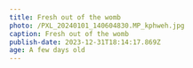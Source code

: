 ```yaml
---
title: Fresh out of the womb
photo: /PXL_20240101_140604830.MP_kphweh.jpg
caption: Fresh out of the womb
publish-date: 2023-12-31T18:14:17.869Z
age: A few days old
---
```

